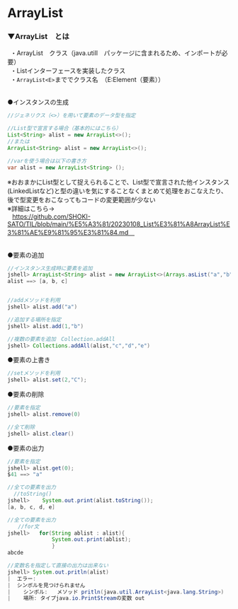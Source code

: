 # ArrayList<E>

### ▼ArrayList<E>　とは
&ensp;・ArrayList<E>　クラス（java.utill　パッケージに含まれるため、インポートが必要）<br>
&ensp;・Listインターフェースを実装したクラス<br>
&ensp;・`ArrayList<E>`まででクラス名　（E:Element（要素））<br>
<br>

●インスタンスの生成<br>
```java
//ジェネリクス（<>）を用いて要素のデータ型を指定

//List型で宣言する場合（基本的にはこちら）
List<String> alist = new ArrayList<>();
//または
ArrayList<String> alist = new ArrayList<>();

//varを使う場合は以下の書き方
var alist = new ArrayList<String> ();
```
※おおまかにList型として捉えられることで、List型で宣言された他インスタンス(LinkedListなど)と型の違いを気にすることなくまとめて処理をおこなえたり、後で型変更をおこなってもコードの変更範囲が少ない<br>
※詳細はこちら→<br>
&ensp;  https://github.com/SHOKI-SATO/TIL/blob/main/%E5%A3%81/20230108_List%E3%81%A8ArrayList%E3%81%AE%E9%81%95%E3%81%84.md　<br>
<br>


●要素の追加<br>
```java
//インスタンス生成時に要素を追加
jshell> ArrayList<String> alist = new ArrayList<>(Arrays.asList("a","b","c"));
alist ==> [a, b, c]


//addメソッドを利用
jshell> alist.add("a")

//追加する場所を指定
jshell> alist.add(1,"b")

//複数の要素を追加　Collection.addAll
jshell> Collections.addAll(alist,"c","d","e")
```

●要素の上書き<br>
```java
//setメソッドを利用
jshell> alist.set(2,"C");
```

●要素の削除<br>
```java
//要素を指定
jshell> alist.remove(0)

//全て削除
jshell> alist.clear()
```

●要素の出力<br>
```java
//要素を指定
jshell> alist.get(0);
$41 ==> "a"

//全ての要素を出力
  //toString()
jshell>    System.out.print(alist.toString());
[a, b, c, d, e]

//全ての要素を出力
　　//for文
jshell>   for(String ablist : alist){
              System.out.print(ablist);
              }
abcde

//変数名を指定して直接の出力は出来ない
jshell> System.out.pritln(alist)
|  エラー:
|  シンボルを見つけられません
|    シンボル:   メソッド pritln(java.util.ArrayList<java.lang.String>)
|    場所: タイプjava.io.PrintStreamの変数 out
```

<br>
